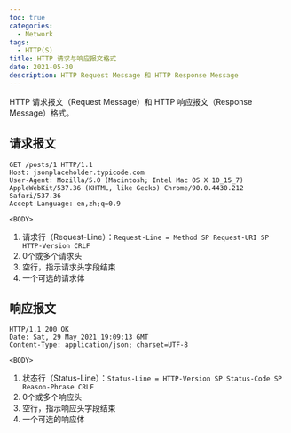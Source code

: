 ```yaml
---
toc: true
categories:
  - Network
tags:
  - HTTP(S)
title: HTTP 请求与响应报文格式
date: 2021-05-30
description: HTTP Request Message 和 HTTP Response Message
---
```


HTTP 请求报文（Request Message）和 HTTP 响应报文（Response Message）格式。

<!--more-->

## 请求报文

```http
GET /posts/1 HTTP/1.1
Host: jsonplaceholder.typicode.com
User-Agent: Mozilla/5.0 (Macintosh; Intel Mac OS X 10_15_7) AppleWebKit/537.36 (KHTML, like Gecko) Chrome/90.0.4430.212 Safari/537.36
Accept-Language: en,zh;q=0.9

<BODY>
```

1. 请求行（Request-Line）：`Request-Line = Method SP Request-URI SP HTTP-Version CRLF`
2. 0个或多个请求头
3. 空行，指示请求头字段结束
4. 一个可选的请求体

## 响应报文

```http
HTTP/1.1 200 OK
Date: Sat, 29 May 2021 19:09:13 GMT
Content-Type: application/json; charset=UTF-8

<BODY>
```

1.  状态行（Status-Line）：`Status-Line = HTTP-Version SP Status-Code SP Reason-Phrase CRLF`
2. 0个或多个响应头
3. 空行，指示响应头字段结束
4. 一个可选的响应体
